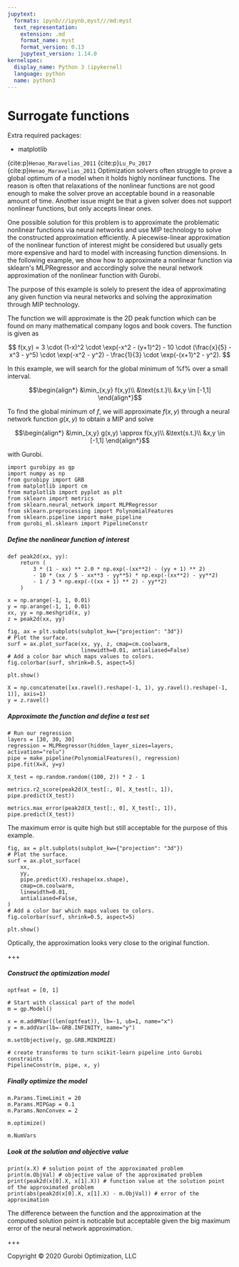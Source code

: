 ```yaml
---
jupytext:
  formats: ipynb///ipynb,myst///md:myst
  text_representation:
    extension: .md
    format_name: myst
    format_version: 0.13
    jupytext_version: 1.14.0
kernelspec:
  display_name: Python 3 (ipykernel)
  language: python
  name: python3
---
```


# Surrogate functions

Extra required packages:
- matplotlib

{cite:p}`Henao_Maravelias_2011`
{cite:p}`Lu_Pu_2017`
{cite:p}`Henao_Maravelias_2011`
Optimization solvers often struggle to prove a global optimum of a model when
it holds highly nonlinear functions. The reason is often that relaxations
of the nonlinear functions are not good enough to make the solver prove an
acceptable bound in a reasonable amount of time. Another issue might be that a
given solver does not support nonlinear functions, but only accepts linear ones.

One possible solution for this problem is to approximate the problematic nonlinear
functions via neural networks and use MIP technology to solve the constructed
approximation efficiently. A piecewise-linear approximation of the nonlinear
function of interest might be considered but usually gets more expensive and hard to
model with increasing function dimensions. In the following example, we show how to
approximate a nonlinear function via sklearn's MLPRegressor and accordingly solve the
neural network approximation of the nonlinear function with Gurobi.

The purpose of this example is solely to present the idea of approximating
any given function via neural networks and solving the approximation through MIP
technology.

The function we will approximate is the 2D peak function which can be found on
many mathematical company logos and book covers. The function is given as

$$
f(x,y) = 3 \cdot (1-x)^2 \cdot \exp(-x^2 - (y+1)^2) - 10
         \cdot (\frac{x}{5} - x^3 - y^5) \cdot \exp(-x^2 - y^2) -
         \frac{1}{3} \cdot \exp(-(x+1)^2 - y^2).
$$

In this example, we will search for the global minimum of %f% over a small interval.

$$\begin{align*}
&\min_{x,y} f(x,y)\\
&\text{s.t.}\\
&x,y \in [-1,1]
\end{align*}$$

To find the global minimum of $f$, we will approximate $f(x,y)$ through a neural
network function $g(x,y)$ to obtain a MIP and solve

$$\begin{align*}
&\min_{x,y} g(x,y) \approx f(x,y)\\
&\text{s.t.}\\
&x,y \in [-1,1]
\end{align*}$$

with Gurobi.

```{code-cell}
import gurobipy as gp
import numpy as np
from gurobipy import GRB
from matplotlib import cm
from matplotlib import pyplot as plt
from sklearn import metrics
from sklearn.neural_network import MLPRegressor
from sklearn.preprocessing import PolynomialFeatures
from sklearn.pipeline import make_pipeline
from gurobi_ml.sklearn import PipelineConstr
```

##### Define the nonlinear function of interest

```{code-cell}
def peak2d(xx, yy):
    return (
        3 * (1 - xx) ** 2.0 * np.exp(-(xx**2) - (yy + 1) ** 2)
        - 10 * (xx / 5 - xx**3 - yy**5) * np.exp(-(xx**2) - yy**2)
        - 1 / 3 * np.exp(-((xx + 1) ** 2) - yy**2)
    )
```

```{code-cell}
x = np.arange(-1, 1, 0.01)
y = np.arange(-1, 1, 0.01)
xx, yy = np.meshgrid(x, y)
z = peak2d(xx, yy)
```

```{code-cell}
fig, ax = plt.subplots(subplot_kw={"projection": "3d"})
# Plot the surface.
surf = ax.plot_surface(xx, yy, z, cmap=cm.coolwarm,
                       linewidth=0.01, antialiased=False)
# Add a color bar which maps values to colors.
fig.colorbar(surf, shrink=0.5, aspect=5)

plt.show()
```

```{code-cell}
X = np.concatenate([xx.ravel().reshape(-1, 1), yy.ravel().reshape(-1, 1)], axis=1)
y = z.ravel()
```

##### Approximate the function and define a test set

```{code-cell}
# Run our regression
layers = [30, 30, 30]
regression = MLPRegressor(hidden_layer_sizes=layers, activation="relu")
pipe = make_pipeline(PolynomialFeatures(), regression)
pipe.fit(X=X, y=y)
```

```{code-cell}
X_test = np.random.random((100, 2)) * 2 - 1
```

```{code-cell}
metrics.r2_score(peak2d(X_test[:, 0], X_test[:, 1]), pipe.predict(X_test))
```

```{code-cell}
metrics.max_error(peak2d(X_test[:, 0], X_test[:, 1]), pipe.predict(X_test))
```

The maximum error is quite high but still acceptable for the purpose of this example.

```{code-cell}
fig, ax = plt.subplots(subplot_kw={"projection": "3d"})
# Plot the surface.
surf = ax.plot_surface(
    xx,
    yy,
    pipe.predict(X).reshape(xx.shape),
    cmap=cm.coolwarm,
    linewidth=0.01,
    antialiased=False,
)
# Add a color bar which maps values to colors.
fig.colorbar(surf, shrink=0.5, aspect=5)

plt.show()
```

Optically, the approximation looks very close to the original function.

+++

##### Construct the optimization model

```{code-cell}
optfeat = [0, 1]
```

```{code-cell}
# Start with classical part of the model
m = gp.Model()

x = m.addMVar((len(optfeat)), lb=-1, ub=1, name="x")
y = m.addVar(lb=-GRB.INFINITY, name="y")

m.setObjective(y, gp.GRB.MINIMIZE)

# create transforms to turn scikit-learn pipeline into Gurobi constraints
PipelineConstr(m, pipe, x, y)
```

##### Finally optimize the model

```{code-cell}
m.Params.TimeLimit = 20
m.Params.MIPGap = 0.1
m.Params.NonConvex = 2
```

```{code-cell}
m.optimize()
```

```{code-cell}
m.NumVars
```

##### Look at the solution and objective value

```{code-cell}
print(x.X) # solution point of the approximated problem
print(m.ObjVal) # objective value of the approximated problem
print(peak2d(x[0].X, x[1].X)) # function value at the solution point of the approximated problem
print(abs(peak2d(x[0].X, x[1].X) - m.ObjVal)) # error of the approximation
```

The difference between the function and the approximation at the computed solution point is noticable but acceptable given the big maximum error of the neural network approximation.

+++

Copyright © 2020 Gurobi Optimization, LLC
